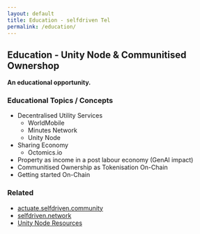 ```yaml
---
layout: default
title: Education - selfdriven Tel
permalink: /education/
---
```


## Education - Unity Node & Communitised Ownershop

**An educational opportunity.**

###  Educational Topics / Concepts

- Decentralised Utility Services
    - WorldMobile
    - Minutes Network
    - Unity Node
- Sharing Economy
    - Octomics.io
- Property as income in a post labour economy (GenAI impact)
- Communitised Ownership as Tokenisation On-Chain
- Getting started On-Chain

### Related
- [actuate.selfdriven.community](https://actuate.selfdriven.community)
- [selfdriven.network](https://selfdriven.network)
- [Unity Node Resources](/resources/)
